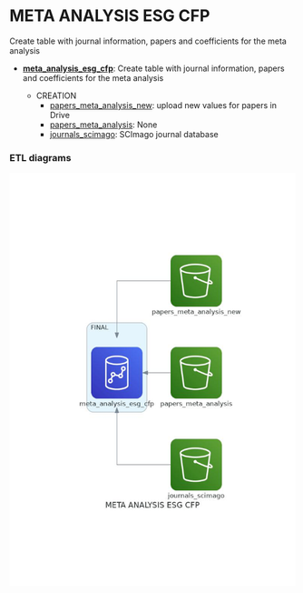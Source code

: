 # META ANALYSIS ESG CFP

Create table with journal information, papers and coefficients for the meta analysis

* **[meta_analysis_esg_cfp](https://github.com/thomaspernet/esg_metadata/blob/master/01_data_preprocessing/01_transform_tables/00_meta_analysis.md)**: 
Create table with journal information, papers and coefficients for the meta analysis

    * CREATION
        * [papers_meta_analysis_new](https://github.com/thomaspernet/esg_metadata/01_data_preprocessing/00_download_data/METADATA_TABLES/esg_metaanalysis.py): upload new values for papers in Drive
        * [papers_meta_analysis](None): None
        * [journals_scimago](https://github.com/thomaspernet/esg_metadata/01_data_preprocessing/00_download_data/SCIMAGO/scimagojr.py): SCImago journal database

### ETL diagrams



![](https://raw.githubusercontent.com/thomaspernet/esg_metadata/master/utils/IMAGES/meta_analysis_esg_cfp.jpg)

